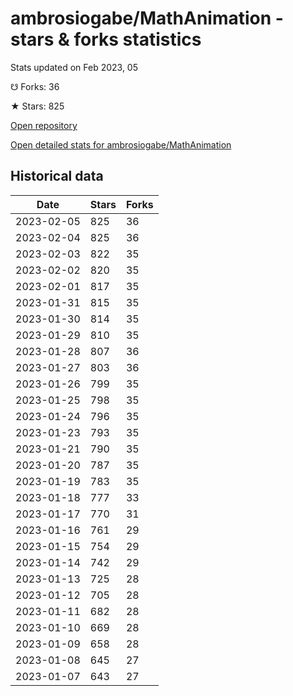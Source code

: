 # ambrosiogabe/MathAnimation - stars & forks statistics

Stats updated on Feb 2023, 05

☋ Forks: 36

★ Stars: 825

[Open repository](https://github.com/ambrosiogabe/MathAnimation)

[Open detailed stats for ambrosiogabe/MathAnimation](https://reviewgithub.com/rep/ambrosiogabe/MathAnimation)

## Historical data
| Date | Stars | Forks |
|------|-------|-------|
| 2023-02-05 | 825 | 36 | 
| 2023-02-04 | 825 | 36 | 
| 2023-02-03 | 822 | 35 | 
| 2023-02-02 | 820 | 35 | 
| 2023-02-01 | 817 | 35 | 
| 2023-01-31 | 815 | 35 | 
| 2023-01-30 | 814 | 35 | 
| 2023-01-29 | 810 | 35 | 
| 2023-01-28 | 807 | 36 | 
| 2023-01-27 | 803 | 36 | 
| 2023-01-26 | 799 | 35 | 
| 2023-01-25 | 798 | 35 | 
| 2023-01-24 | 796 | 35 | 
| 2023-01-23 | 793 | 35 | 
| 2023-01-21 | 790 | 35 | 
| 2023-01-20 | 787 | 35 | 
| 2023-01-19 | 783 | 35 | 
| 2023-01-18 | 777 | 33 | 
| 2023-01-17 | 770 | 31 | 
| 2023-01-16 | 761 | 29 | 
| 2023-01-15 | 754 | 29 | 
| 2023-01-14 | 742 | 29 | 
| 2023-01-13 | 725 | 28 | 
| 2023-01-12 | 705 | 28 | 
| 2023-01-11 | 682 | 28 | 
| 2023-01-10 | 669 | 28 | 
| 2023-01-09 | 658 | 28 | 
| 2023-01-08 | 645 | 27 | 
| 2023-01-07 | 643 | 27 | 

